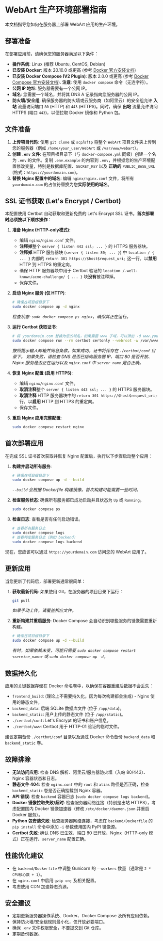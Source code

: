 # WebArt 生产环境部署指南

本文档指导您如何在服务器上部署 WebArt 应用的生产环境。

## 部署准备

在部署应用前，请确保您的服务器满足以下条件：

- **操作系统**: Linux (推荐 Ubuntu, CentOS, Debian)
- **已安装 Docker**: 版本 20.10.0 或更高 (参考 [Docker 官方安装文档](https://docs.docker.com/engine/install/))
- **已安装 Docker Compose (V2 Plugin)**: 版本 2.0.0 或更高 (参考 [Docker Compose 官方安装文档](https://docs.docker.com/compose/install/)). **注意**: 使用 `docker compose` 命令（无连字符）。
- **公网 IP 地址**: 服务器需要有一个公网 IP。
- **域名**: 您需要一个域名，并将其 DNS A 记录指向您服务器的公网 IP。
- **防火墙/安全组**: 确保服务器的防火墙或云服务商（如阿里云）的安全组允许 **入站** 流量访问端口 `80` (HTTP) 和 `443` (HTTPS)。同时，确保 **出站** 流量允许访问 HTTPS (端口 `443`)，以便拉取 Docker 镜像和 Python 包。

## 文件准备

1.  **上传项目代码**: 使用 `git clone` 或 `scp`/`sftp` 将整个 `WebArt` 项目文件夹上传到您的服务器（例如 `/home/your_user/WebArt` 或 `/var/www/webart`）。
2.  **创建 `.env` 文件**: 在项目根目录下（与 `docker-compose.yml` 同级）创建一个名为 `.env` 的文件。复制 `.env.example` 的内容到 `.env`，并根据您的生产环境配置修改变量，特别是数据库配置、`SECRET_KEY` 以及 **正确的** `PUBLIC_BASE_URL` (格式：`https://yourdomain.com`)。
3.  **替换 Nginx 配置中的域名**: 编辑 `nginx/nginx.conf` 文件，将所有 `yourdomain.com` 的占位符替换为您**实际使用的域名**。

## SSL 证书获取 (Let's Encrypt / Certbot)

本配置使用 Certbot 自动获取和更新免费的 Let's Encrypt SSL 证书。**首次部署时必须按以下顺序操作**：

1.  **准备 Nginx (HTTP-only模式)**:
    *   编辑 `nginx/nginx.conf` 文件。
    *   **注释掉**整个 `server { listen 443 ssl; ... }` 的 HTTPS 服务器块。
    *   **注释掉** HTTP 服务器块 (`server { listen 80; ... }`) 中 `location / { ... }` 内部的 `return 301 https://$host$request_uri;` 这一行，以**禁用** HTTP 到 HTTPS 的重定向。
    *   确保 HTTP 服务器块中用于 Certbot 验证的 `location /.well-known/acme-challenge/ { ... }` 块**没有**被注释掉。
    *   保存文件。

2.  **启动 Nginx 服务 (仅 HTTP)**:
    ```bash
    # 确保在项目根目录下
    sudo docker compose up -d nginx
    ```
    *检查状态: `sudo docker compose ps nginx`，确保其正在运行。*

3.  **运行 Certbot 获取证书**:
    ```bash
    # 将 yourdomain.com 替换为您的域名，如果需要 www 子域，可以添加 -d www.yourdomain.com
    sudo docker compose run --rm certbot certonly --webroot -w /var/www/certbot -d yourdomain.com
    ```
    *按照提示输入邮箱并同意条款。如果成功，证书将保存在 `./certbot/conf` 目录下。*
    *如果失败，请检查 DNS 是否已指向服务器 IP、端口 80 是否开放、Nginx 服务是否正在运行以及 `nginx.conf` 中 `server_name` 是否正确。*

4.  **恢复 Nginx 配置 (启用 HTTPS)**:
    *   编辑 `nginx/nginx.conf` 文件。
    *   **取消注释**整个 `server { listen 443 ssl; ... }` 的 HTTPS 服务器块。
    *   **取消注释** HTTP 服务器块中的 `return 301 https://$host$request_uri;` 行，以**启用** HTTP 到 HTTPS 的重定向。
    *   保存文件。

5.  **重启 Nginx 应用完整配置**:
    ```bash
    sudo docker compose restart nginx
    ```

## 首次部署应用

在完成 SSL 证书首次获取并恢复 Nginx 配置后，执行以下步骤启动整个应用：

1.  **构建并启动所有服务**:
    ```bash
    # 确保在项目根目录下
    sudo docker compose up -d --build
    ```
    *`--build` 会根据 Dockerfile 构建镜像。首次构建可能需要一些时间。*

2.  **检查服务状态**: 确保所有服务都已成功启动并且状态为 `Up` 或 `Running`。
    ```bash
    sudo docker compose ps
    ```

3.  **检查日志**: 查看是否有任何启动错误。
    ```bash
    # 查看所有服务日志
    sudo docker compose logs
    # 查看特定服务日志（例如 backend）
    sudo docker compose logs backend
    ```

现在，您应该可以通过 `https://yourdomain.com` 访问您的 WebArt 应用了。

## 更新应用

当您更新了代码后，部署更新通常很简单：

1.  **获取最新代码**: 如果使用 Git，在服务器的项目目录下运行：
    ```bash
    git pull
    ```
    *如果手动上传，请覆盖相应文件。*

2.  **重新构建并重启服务**: Docker Compose 会自动识别哪些服务的镜像需要重新构建。
    ```bash
    # 确保在项目根目录下
    sudo docker compose up -d --build
    ```
    *有时，如果依赖未变，可能只需要 `sudo docker compose restart <service_name>` 或 `sudo docker compose up -d`。*

## 数据持久化

应用的关键数据存储在 Docker 命名卷中，以确保在容器重建后数据不会丢失：

-   `frontend_build`: (理论上不需要持久化，因为每次构建都会生成) - Nginx 使用的静态文件。
-   `backend_data`: 后端 SQLite 数据库文件 (位于 `/app/data`)。
-   `backend_static`: 用户上传的静态文件 (位于 `/app/static`)。
-   `./certbot/conf`: Let's Encrypt 的证书和账户信息。
-   `./certbot/www`: Certbot 用于 HTTP-01 验证的临时文件。

建议定期备份 `./certbot/conf` 目录以及通过 Docker 命令备份 `backend_data` 和 `backend_static` 卷。

## 故障排除

-   **无法访问应用**: 检查 DNS 解析、阿里云/服务器防火墙（入站 80/443）、Nginx 容器状态和日志。
-   **静态文件 404**: 检查 `nginx.conf` 中的 `root` 和 `alias` 路径是否正确，检查 `backend_static` 卷是否正确挂载到 Nginx 容器。
-   **API 错误**: 检查 `backend` 容器日志 (`sudo docker compose logs backend`)。
-   **Docker 镜像拉取失败/超时**: 检查服务器网络连接（特别是出站 HTTPS），考虑配置国内 Docker 镜像加速器（修改 `/etc/docker/daemon.json` 并重启 Docker 服务）。
-   **Python 包安装失败**: 检查服务器网络连接，考虑在 `backend/Dockerfile` 的 `pip install` 命令中添加 `-i` 参数使用国内 PyPI 镜像源。
-   **Certbot 失败**: 确认 DNS 已生效、端口 80 已开放、Nginx（HTTP-only 模式）正在运行、`server_name` 配置正确。

## 性能优化建议

-   在 `backend/Dockerfile` 中调整 Gunicorn 的 `--workers` 数量（通常是 `2 * CPU核心数 + 1`）。
-   在 `nginx.conf` 中启用 `gzip on;` 及相关配置。
-   考虑使用 CDN 加速静态资源。

## 安全建议

-   定期更新服务器操作系统、Docker、Docker Compose 及所有应用依赖。
-   保持防火墙/安全组规则最小化，仅开放必要端口。
-   确保 `.env` 文件权限安全，不要提交到 Git 仓库。
-   定期备份数据。 